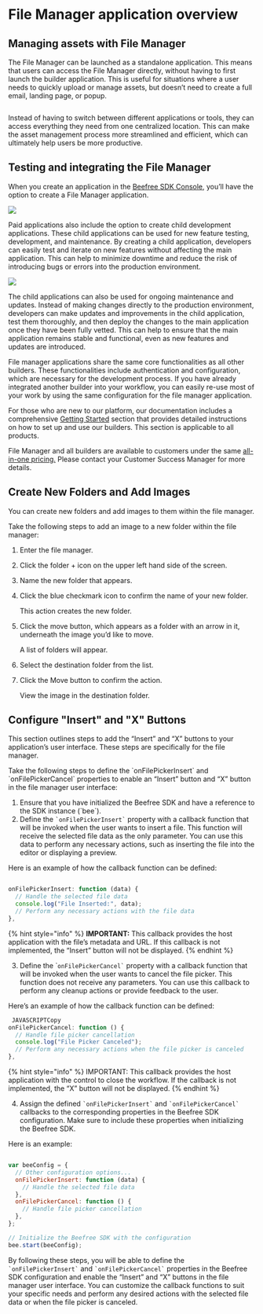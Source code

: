 # File Manager application overview

## Managing assets with File Manager <a href="#managing-assets-with-file-manager" id="managing-assets-with-file-manager"></a>

The File Manager can be launched as a standalone application. This means that users can access the File Manager directly, without having to first launch the builder application. This is useful for situations where a user needs to quickly upload or manage assets, but doesn’t need to create a full email, landing page, or popup.

<figure><img src="https://docs.beefree.io/wp-content/uploads/2023/04/Recording-13.gif" alt=""><figcaption></figcaption></figure>

Instead of having to switch between different applications or tools, they can access everything they need from one centralized location. This can make the asset management process more streamlined and efficient, which can ultimately help users be more productive.

## Testing and integrating the File Manager <a href="#testing-and-integrating-the-file-manager" id="testing-and-integrating-the-file-manager"></a>

When you create an application in the [Beefree SDK Console](https://dam.beefree.io/devmain), you’ll have the option to create a File Manager application.

![](https://docs.beefree.io/wp-content/uploads/2023/04/file-manager-1-1024x136.png)

Paid applications also include the option to create child development applications. These child applications can be used for new feature testing, development, and maintenance. By creating a child application, developers can easily test and iterate on new features without affecting the main application. This can help to minimize downtime and reduce the risk of introducing bugs or errors into the production environment.

![](https://docs.beefree.io/wp-content/uploads/2023/05/Screenshot-2023-05-02-at-17.54.19-1.png)

The child applications can also be used for ongoing maintenance and updates. Instead of making changes directly to the production environment, developers can make updates and improvements in the child application, test them thoroughly, and then deploy the changes to the main application once they have been fully vetted. This can help to ensure that the main application remains stable and functional, even as new features and updates are introduced.

File manager applications share the same core functionalities as all other builders. These functionalities include authentication and configuration, which are necessary for the development process. If you have already integrated another builder into your workflow, you can easily re-use most of your work by using the same configuration for the file manager application.

For those who are new to our platform, our documentation includes a comprehensive [Getting Started](getting-started/installation/) section that provides detailed instructions on how to set up and use our builders. This section is applicable to all products.

File Manager and all builders are available to  customers under the same [all-in-one pricing.](https://dam.beefree.io/pluginpricing) Please contact your Customer Success Manager for more details.

## Create New Folders and Add Images

You can create new folders and add images to them within the file manager.

Take the following steps to add an image to a new folder within the file manager:

1. Enter the file manager.
2. Click the folder + icon on the upper left hand side of the screen.
3. Name the new folder that appears.
4.  Click the blue checkmark icon to confirm the name of your new folder.

    This action creates the new folder.
5.  Click the move button, which appears as a folder with an arrow in it, underneath the image you’d like to move.

    A list of folders will appear.
6. Select the destination folder from the list.
7.  Click the Move button to confirm the action.

    View the image in the destination folder.

## Configure "Insert" and "X" Buttons

This section outlines steps to add the “Insert” and “X” buttons to your application’s user interface. These steps are specifically for the file manager.

Take the following steps to define the \`onFilePickerInsert\` and \`onFilePickerCancel\` properties to enable an “Insert” button and “X” button in the file manager user interface:

1. Ensure that you have initialized the Beefree SDK and have a reference to the SDK instance (\`bee\`).
2. Define the `` `onFilePickerInsert` `` property with a callback function that will be invoked when the user wants to insert a file. This function will receive the selected file data as the only parameter. You can use this data to perform any necessary actions, such as inserting the file into the editor or displaying a preview.&#x20;

Here is an example of how the callback function can be defined:

```javascript

onFilePickerInsert: function (data) {
  // Handle the selected file data
  console.log("File Inserted:", data);
  // Perform any necessary actions with the file data
},

```

{% hint style="info" %}
**IMPORTANT:** This callback provides the host application with the file’s metadata and URL. If this callback is not implemented, the “Insert” button will not be displayed.
{% endhint %}

3. Define the \``` onFilePickerCancel` `` property with a callback function that will be invoked when the user wants to cancel the file picker. This function does not receive any parameters. You can use this callback to perform any cleanup actions or provide feedback to the user.&#x20;

Here’s an example of how the callback function can be defined:

```javascript
 JAVASCRIPTCopy
onFilePickerCancel: function () {
  // Handle file picker cancellation
  console.log("File Picker Canceled");
  // Perform any necessary actions when the file picker is canceled
},

```

{% hint style="info" %}
IMPORTANT: This callback provides the host application with the control to close the workflow. If the callback is not implemented, the “X” button will not be displayed.
{% endhint %}

4. Assign the defined `` `onFilePickerInsert` `` and `` `onFilePickerCancel` `` callbacks to the corresponding properties in the Beefree SDK configuration. Make sure to include these properties when initializing the Beefree SDK.&#x20;

Here is an example:

```javascript

var beeConfig = {
  // Other configuration options...
  onFilePickerInsert: function (data) {
    // Handle the selected file data
  },
  onFilePickerCancel: function () {
    // Handle file picker cancellation
  },
};

// Initialize the Beefree SDK with the configuration
bee.start(beeConfig);

```

By following these steps, you will be able to define the `` `onFilePickerInsert` `` and `` `onFilePickerCancel` `` properties in the Beefree SDK configuration and enable the “Insert” and “X” buttons in the file manager user interface. You can customize the callback functions to suit your specific needs and perform any desired actions with the selected file data or when the file picker is canceled.
